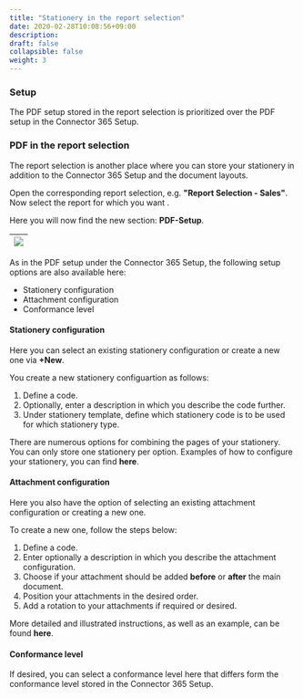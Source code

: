 ```yaml
---
title: "Stationery in the report selection"
date: 2020-02-28T10:08:56+09:00
description: 
draft: false
collapsible: false
weight: 3
---
```

### Setup

The PDF setup stored in the report selection is prioritized over the PDF setup in the Connector 365 Setup.

### PDF in the report selection

The report selection is another place where you can store your stationery in addition to the Connector 365 Setup and the document layouts.

Open the corresponding report selection, e.g. **"Report Selection - Sales"**. Now select the report for which you want .

Here you will now find the new section: **PDF-Setup**. 

|![](images/apps/pdf_SaaS/report_selection_DEU.png)|
|-|

As in the PDF setup under the Connector 365 Setup, the following setup options are also available here:
<ul>
<li> Stationery configuration </li>
<li> Attachment configuration </li>
<li> Conformance level </li>
</ul>

#### Stationery configuration
Here you can select an existing stationery configuration or create a new one via **+New**.

You create a new stationery configuartion as follows:
1. Define a code.
2. Optionally, enter a description in which you describe the code further.
3. Under stationery template, define which stationery code is to be used for which stationery type.
</p>

There are numerous options for combining the pages of your stationery. You can only store one stationery per option. Examples of how to configure your stationery, you can find **here**.

#### Attachment configuration
Here you also have the option of selecting an existing attachment configuration or creating a new one.

To create a new one, follow the steps below:
1. Define a code.
2. Enter optionally a description in which you describe the attachment configuration.
3. Choose if your attachment should be added **before** or **after** the main document.
4. Position your attachments in the desired order.
5. Add a rotation to your attachments if required or desired.
</p>

More detailed and illustrated instructions, as well as an example, can be found **here**.

#### Conformance level
If desired, you can select a conformance level here that differs form the conformance level stored in the Connector 365 Setup.